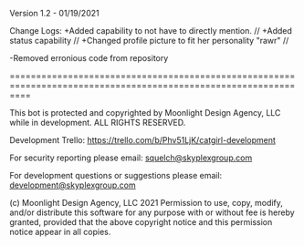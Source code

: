 Version 1.2 - 01/19/2021

Change Logs:
+Added capability to not have to directly mention. //
+Added status capability //
+Changed profile picture to fit her personality "rawr" //

-Removed erronious code from repository

================================================================================================================

This bot is protected and copyrighted by Moonlight Design Agency, LLC while in development. ALL RIGHTS RESERVED.

Development Trello: https://trello.com/b/Phv51LjK/catgirl-development

For security reporting please email: squelch@skyplexgroup.com

For development questions or suggestions please email: development@skyplexgroup.com

(c) Moonlight Design Agency, LLC 2021
Permission to use, copy, modify, and/or distribute this software for any purpose with or without fee is
hereby granted, provided that the above copyright notice and this permission notice appear in all copies.